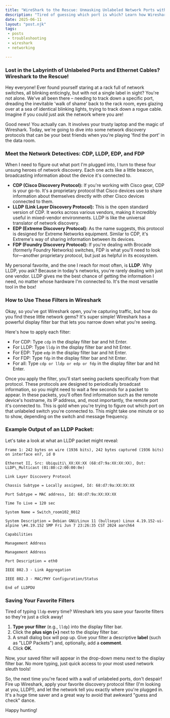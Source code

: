 ```yaml
---
title: "WireShark to the Rescue: Unmasking Unlabeled Network Ports with CDP, LLDP, and More!" 
description: "Tired of guessing which port is which? Learn how Wireshark and network discovery protocols like LLDP can save you time and frustration in the data room." 
date: 2025-06-11 
layout: "post.njk" 
tags:
 - posts
 - troubleshooting
 - wireshark
 - networking

---
```



### Lost in the Labyrinth of Unlabeled Ports and Ethernet Cables? Wireshark to the Rescue!

Hey everyone! Ever found yourself staring at a rack full of network switches, all blinking enticingly, but with not a single label in sight? You're not alone. We've all been there – needing to track down a specific port, dreading the inevitable 'walk of shame' back to the rack room, eyes glazing over at a sea of identical blinking lights, trying to track down a rogue cable. Imagine if you could just ask the network where you are!

Good news! You actually can. It involves your trusty laptop and the magic of Wireshark. Today, we're going to dive into some network discovery protocols that can be your best friends when you're playing 'find the port' in the data room.

### Meet the Network Detectives: CDP, LLDP, EDP, and FDP

When I need to figure out what port I'm plugged into, I turn to these four unsung heroes of network discovery. Each one acts like a little beacon, broadcasting information about the device it's connected to.


* **CDP (Cisco Discovery Protocol):** If you're working with Cisco gear, CDP is your go-to. It's a proprietary protocol that Cisco devices use to share information about themselves directly with other Cisco devices connected to them.
* **LLDP (Link Layer Discovery Protocol):** This is the open standard version of CDP. It works across various vendors, making it incredibly useful in mixed-vendor environments. LLDP is like the universal translator of network discovery.
* **EDP (Extreme Discovery Protocol):** As the name suggests, this protocol is designed for Extreme Networks equipment. Similar to CDP, it's Extreme's way of sharing information between its devices.
* **FDP (Foundry Discovery Protocol):** If you're dealing with Brocade (formerly Foundry Networks) switches, FDP is what you'll need to look for—another proprietary protocol, but just as helpful in its ecosystem.

My personal favorite, and the one I reach for most often, is **LLDP**. Why LLDP, you ask? Because in today's networks, you're rarely dealing with just one vendor. LLDP gives me the best chance of getting the information I need, no matter whose hardware I'm connected to. It's the most versatile tool in the box!


### How to Use These Filters in Wireshark

Okay, so you've got Wireshark open, you're capturing traffic, but how do you find these little network gems? It's super simple! Wireshark has a powerful display filter bar that lets you narrow down what you're seeing.

Here's how to apply each filter:



* For CDP: Type `cdp` in the display filter bar and hit Enter.
* For LLDP: Type `lldp` in the display filter bar and hit Enter.
* For EDP: Type `edp` in the display filter bar and hit Enter.
* For FDP: Type `fdp` in the display filter bar and hit Enter.
* For all: Type `cdp or lldp or edp or fdp` in the display filter bar and hit Enter.

Once you apply the filter, you'll start seeing packets specifically from that protocol. These protocols are designed to periodically broadcast information, so you might need to wait a few seconds for a packet to appear. In these packets, you'll often find information such as the remote device's hostname, its IP address, and, most importantly, the remote port it's connected to. This is gold when you're trying to figure out which port on that unlabeled switch you're connected to. This might take one minute or so to show, depending on the switch and message frequency.


### Example Output of an LLDP Packet:

Let's take a look at what an LLDP packet might reveal:

```
Frame 1: 242 bytes on wire (1936 bits), 242 bytes captured (1936 bits) on interface en7, id 0

Ethernet II, Src: Ubiquiti\_XX:XX:XX (68:d7:9a:XX:XX:XX), Dst: LLDP\_Multicast (01:80:c2:00:00:0e)

Link Layer Discovery Protocol

Chassis Subtype = Locally assigned, Id: 68:d7:9a:XX:XX:XX

Port Subtype = MAC address, Id: 68:d7:9a:XX:XX:XX

Time To Live = 120 sec

System Name = Switch_room102_0012

System Description = Debian GNU/Linux 11 (bullseye) Linux 4.19.152-ui-alpine \#4.19.152 SMP Fri Jun 7 23:26:35 CST 2024 aarch64

Capabilities

Management Address

Management Address

Port Description = eth0

IEEE 802.3 - Link Aggregation

IEEE 802.3 - MAC/PHY Configuration/Status

End of LLDPDU

```


### Saving Your Favorite Filters

Tired of typing `lldp` every time? Wireshark lets you save your favorite filters so they're just a click away!



1. **Type your filter** (e.g., `lldp`) into the display filter bar.
2. Click the **plus sign (+)** next to the display filter bar.
3. A small dialog box will pop up. Give your filter a descriptive **label** (such as "LLDP Packets") and, optionally, add a **comment**.
4. Click **OK**.

Now, your saved filter will appear in the drop-down menu next to the display filter bar. No more typing, just quick access to your most used network sleuth tools!

So, the next time you're faced with a wall of unlabeled ports, don't despair! Fire up Wireshark, apply your favorite discovery protocol filter (I'm looking at you, LLDP!), and let the network tell you exactly where you're plugged in. It's a huge time saver and a great way to avoid that awkward "guess and check" dance.

Happy hunting!

